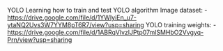YOLO
Learning how to train and test YOLO algorithm
Image dataset: - https://drive.google.com/file/d/1YWIyiEn_u7-ytaNQ2Uvs3W7YYM8pT6R7/view?usp=sharing
YOLO training weights: -https://drive.google.com/file/d/1ABRqVlvzlJPtp07mlSMHbO2Vvgyq-Prn/view?usp=sharing

